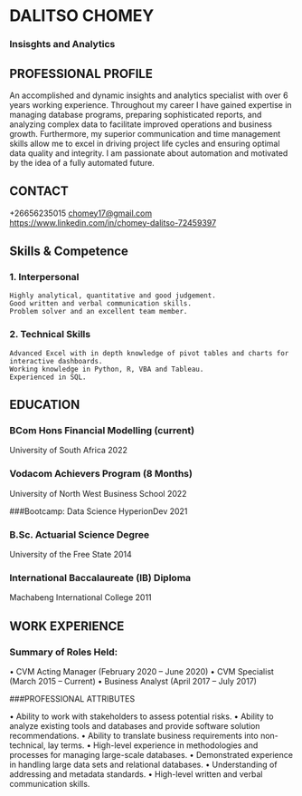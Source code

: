 # DALITSO CHOMEY
### Insisghts and Analytics

## PROFESSIONAL PROFILE 
An accomplished and dynamic insights and analytics specialist with over 6 years working experience. Throughout my 
career I have gained expertise in managing database programs, preparing sophisticated reports, and analyzing complex 
data to facilitate improved operations and business growth. Furthermore, my superior communication and time management 
skills allow me to excel in driving project life cycles and ensuring optimal data quality and integrity. I am passionate
about automation and motivated by the idea of a fully automated future.

## CONTACT
+26656235015
chomey17@gmail.com
https://www.linkedin.com/in/chomey-dalitso-72459397

## Skills & Competence 
### 1.	Interpersonal 
	Highly analytical, quantitative and good judgement.
	Good written and verbal communication skills.
	Problem solver and an excellent team member.
### 2.	Technical Skills 
	Advanced Excel with in depth knowledge of pivot tables and charts for interactive dashboards.
	Working knowledge in Python, R, VBA and Tableau.
	Experienced in SQL.

## EDUCATION
### BCom Hons Financial Modelling (current)
University of South Africa
2022

### Vodacom Achievers Program (8 Months)
University of North West Business School
2022


###Bootcamp: Data Science
HyperionDev
2021

### B.Sc. Actuarial Science Degree
University of the Free State
2014

### International Baccalaureate (IB) Diploma
Machabeng International College
2011


## WORK EXPERIENCE 
### Summary of Roles Held:
•	CVM Acting Manager (February 2020 – June 2020)
•	CVM Specialist (March 2015 – Current)
•	Business Analyst (April 2017 – July 2017)

###PROFESSIONAL ATTRIBUTES

•	Ability to work with stakeholders to assess potential risks.
•	Ability to analyze existing tools and databases and provide software solution recommendations.
•	Ability to translate business requirements into non-technical, lay terms.
•	High-level experience in methodologies and processes for managing large-scale databases.
•	Demonstrated experience in handling large data sets and relational databases.
•	Understanding of addressing and metadata standards.
•	High-level written and verbal communication skills.

